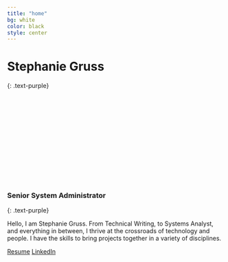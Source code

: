 ```yaml
---
title: "home"
bg: white
color: black
style: center
---
```


# Stephanie Gruss
{: .text-purple}

<style type="text/css">
  .img-circular{
 width: 200px;
 height: 200px;
  margin: auto;
 background-image: url('img/me.jpg');
 background-size: cover;
 display: block;
 border-radius: 100px;
 -webkit-border-radius: 100px;
 -moz-border-radius: 100px;
}
             </style>
<div class="img-circular"></div>

### Senior System Administrator
{: .text-purple}


Hello, I am Stephanie Gruss.  From Technical Writing, to Systems Analyst, and everything in between, I thrive at the crossroads of technology and people.  I have the skills to bring projects together in a variety of disciplines.

<a href="files/resume.pdf" class="btn btn-default btn-lg"><i class="far fa-file-pdf"></i> <span class="network-name">Resume</span></a>
<a href="https://www.linkedin.com/in/stephaniegruss/" class="btn btn-default btn-lg"><i class="fab fa-linkedin"></i> <span class="network-name">LinkedIn</span></a>
